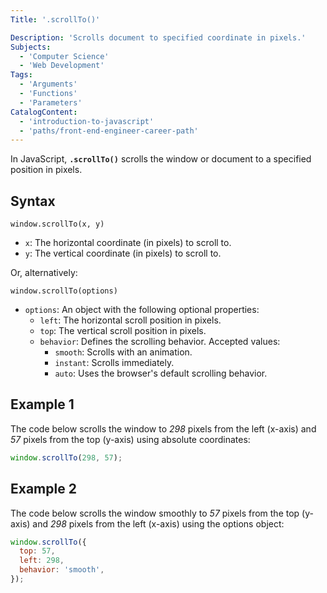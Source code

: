 ```yaml
---
Title: '.scrollTo()'

Description: 'Scrolls document to specified coordinate in pixels.'
Subjects:
  - 'Computer Science'
  - 'Web Development'
Tags:
  - 'Arguments'
  - 'Functions'
  - 'Parameters'
CatalogContent:
  - 'introduction-to-javascript'
  - 'paths/front-end-engineer-career-path'
---
```


In JavaScript, **`.scrollTo()`** scrolls the window or document to a specified position in pixels.

## Syntax

```pseudo
window.scrollTo(x, y)
```

- `x`: The horizontal coordinate (in pixels) to scroll to.
- `y`: The vertical coordinate (in pixels) to scroll to.

Or, alternatively:

```pseudo
window.scrollTo(options)
```

- `options`: An object with the following optional properties:
  - `left`: The horizontal scroll position in pixels.
  - `top`: The vertical scroll position in pixels.
  - `behavior`: Defines the scrolling behavior. Accepted values:
    - `smooth`: Scrolls with an animation.
    - `instant`: Scrolls immediately.
    - `auto`: Uses the browser's default scrolling behavior.

## Example 1

The code below scrolls the window to _298_ pixels from the left (x-axis) and _57_ pixels from the top (y-axis) using absolute coordinates:

```js
window.scrollTo(298, 57);
```

## Example 2

The code below scrolls the window smoothly to _57_ pixels from the top (y-axis) and _298_ pixels from the left (x-axis) using the options object:

```js
window.scrollTo({
  top: 57,
  left: 298,
  behavior: 'smooth',
});
```
